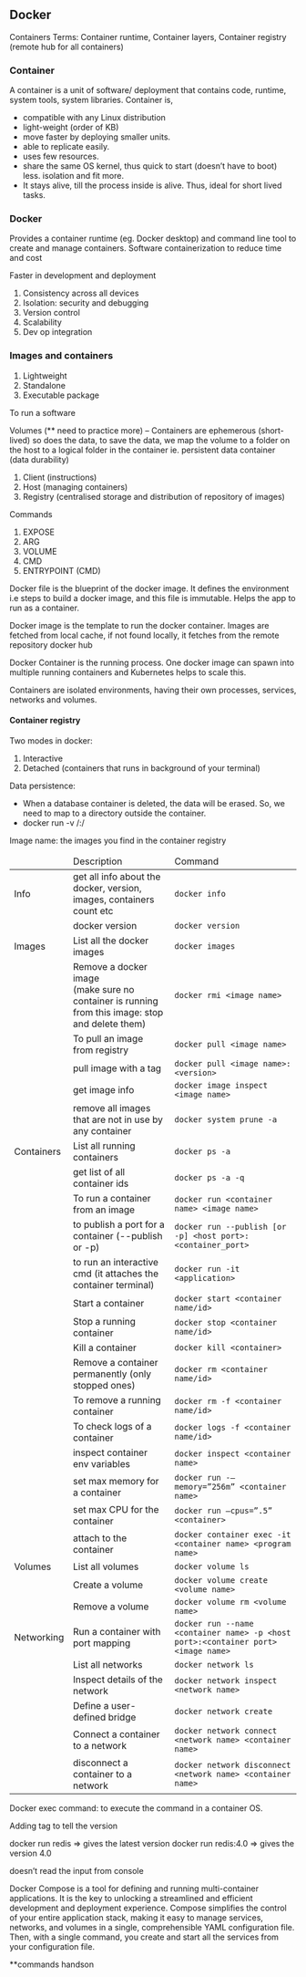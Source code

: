 <h2>Docker </h2>


Containers Terms: Container runtime, Container layers, Container registry (remote hub for all containers)

<h3>Container</h3>
A container is a unit of software/ deployment that contains code, runtime, system tools, system libraries.
Container is, 
<ul>
	<li>compatible with any Linux distribution</li>
	<li>light-weight (order of KB)</li>
	<li>move faster by deploying smaller units.</li>
	<li>able to replicate easily.</li>
	<li>uses few resources.</li>
	<li>share the same OS kernel, thus quick to start (doesn’t have to boot) less. isolation and fit more.</li>
	<li>It stays alive, till the process inside is alive. Thus, ideal for short lived tasks.</li>
</ul>


<h3>Docker</h3>

Provides a container runtime (eg. Docker desktop) and command line tool to create and manage containers. 
Software containerization to reduce time and cost

Faster in development and deployment
<ol>
	<li>Consistency across all devices</li>
	<li>Isolation: security and debugging</li>
	<li>Version control</li>
	<li>Scalability</li>
	<li>Dev op integration</li>
</ol>


<h3>Images and containers</h3>
<ol>
	<li>Lightweight</li>
	<li>Standalone</li>
	<li>Executable package</li>
</ol>


To run a software

Volumes (** need to practice more)
–	Containers are ephemerous (short-lived) so does the data, to save the data, we map the volume to a folder on the host to a logical folder in the container ie. persistent data container (data durability)

1.	Client (instructions)
2.	Host (managing containers)
3.	Registry (centralised storage and distribution of repository of images)

Commands
<ol>
	<li>EXPOSE</li>
	<li>ARG</li>
	<li>VOLUME</li>
	<li>CMD</li>
	<li>ENTRYPOINT (CMD)</li>
</ol>


Docker file is the blueprint of the docker image. It defines the environment i.e steps to build a docker image, and this file is immutable. Helps the app to run as a container.

Docker image is the template to run the docker container. Images are fetched from local cache, if not found locally, it fetches from the remote repository docker hub

Docker Container is the running process. One docker image can spawn into multiple running containers and Kubernetes helps to scale this.

Containers are isolated environments, having their own processes, services, networks and volumes. 



<h4>Container registry </h4>

Two modes in docker:
<ol>
    <li>Interactive </li>
    <li>Detached (containers that runs in background of your terminal) </li>
</ol>

Data persistence:
<ul>
    <li>When a database container is deleted, the data will be erased. So, we need to map to a directory outside the container. </li>
    <li>docker run -v /<outside directory>:/<container directory> <container name> </li>
</ul>


Image name: the images you find in the container registry 

<table>
	<thead>
		<tr>
			<td></td>
			<td>Description</td>
			<td>Command</td>
		</tr>
	</thead>
	<tr>
		<td>Info</td>
		<td>get all info about the docker, version, images, containers count etc</td>
		<td><code>docker info</code></td>
	</tr>
	<tr>
		<td></td>
		<td>docker version</td>
		<td><code>docker version</code></td>
	</tr>
	<tr>
		<td>Images</td>
		<td>List all the docker images</td>
		<td><code>docker images</code></td>
	</tr>
	<tr>
		<td></td>
		<td>Remove a docker image <br/> (make sure no container is running from this image: stop and delete them)</td>
		<td><code>docker rmi &lt;image name&gt;</code></td>
	</tr>
	<tr>
		<td></td>
		<td>To pull an image from registry</td>
		<td><code>docker pull &lt;image name&gt; </code></td>
	</tr>
	<tr>
		<td></td>
		<td>pull image with a tag</td>
		<td><code>docker pull &lt;image name&gt;:&lt;version&gt;</code></td>
	</tr>
	<tr>
		<td></td>
		<td>get image info</td>
		<td><code>docker image inspect &lt;image name&gt;</code></td>
	</tr>
	<tr>
		<td></td>
		<td>remove all images that are not in use by any container</td>
		<td><code>docker system prune -a</td>
	</tr>
 	<tr>
		<td>Containers</td>
		<td>List all running containers</td>
		<td><code>docker ps -a</code></td>
	</tr>
 	<tr>
		<td></td>
		<td>get list of all container ids	</td>
		<td><code>docker ps -a -q</code></td>
	</tr>
 	<tr>
		<td></td>
		<td>To run a container from an image</td>
		<td><code>docker run &lt;container name&gt; &lt;image name&gt;</code></td>
	</tr>
 	<tr>
		<td></td>
		<td>to publish a port for a container (--publish or -p)</td>
		<td><code>docker run --publish [or -p] &lt;host port&gt;: &lt;container_port&gt;</code></td>
	</tr>
 	<tr>
		<td></td>
		<td>to run an interactive cmd (it attaches the container terminal)</td>
		<td><code>docker run -it &lt;application&gt;</code></td>
	</tr>
 	<tr>
		<td></td>
		<td>Start a container</td>
		<td><code>docker start &lt;container name/id&gt;</code></td>
	</tr>
 	<tr>
		<td></td>
		<td>Stop a running container</td>
		<td><code>docker stop &lt;container name/id&gt;</code></td>
	</tr>
 	<tr>
		<td></td>
		<td>Kill a container</td>
		<td><code>docker kill &lt;container&gt;</code></td>
	</tr>
 	<tr>
		<td></td>
		<td>Remove a container permanently (only stopped ones)</td>
		<td><code>docker rm &lt;container name/id&gt;</code></td>
	</tr>
 	<tr>
		<td></td>
		<td>To remove a running container</td>
		<td><code>docker rm -f &lt;container name/id&gt;</code></td>
	</tr>
	<tr>
		<td></td>
		<td>To check logs of a container</td>
		<td><code>docker logs -f &lt;container name/id&gt; </code></td>
 	<tr>
		<td></td>
		<td>inspect container env variables</td>
		<td><code>docker inspect &lt;container name&gt;</code></td>
	</tr>
 	<tr>
		<td></td>
		<td>set max memory for a container</td>
		<td><code>docker run -–memory=”256m” &lt;container name&gt;</code></td>
	</tr>
 	<tr>
		<td></td>
		<td>set max CPU for the container</td>
		<td><code>docker run –cpus=”.5” &lt;container&gt;</code></td>
	</tr>
 	<tr>
		<td></td>
		<td>attach to the container</td>
		<td><code>docker container exec -it &lt;container name&gt; &lt;program name&gt;</code></td>
	</tr>
 	<tr>
		<td>Volumes	</td>
		<td>List all volumes</td>
		<td><code>docker volume ls</code></td>
	</tr>
 	<tr>
		<td></td>
		<td>Create a volume</td>
		<td><code>docker volume create &lt;volume name&gt;</code></td>
	</tr>	
 	<tr>
		<td></td>
		<td>Remove a volume</td>
		<td><code>docker volume rm &lt;volume name&gt;</code></td>
	</tr>
 	<tr>
		<td>Networking</td>
		<td>Run a container with port mapping</td>
		<td><code>docker run --name &lt;container name&gt; -p &lt;host port&gt;:&lt;container port&gt; &lt;image name&gt;</code></td>
	</tr>
 	<tr>
		<td></td>
		<td>List all networks</td>
		<td><code>docker network ls</code></td>
	</tr>
 	<tr>
		<td></td>
		<td>Inspect details of the network</td>
		<td><code>docker network inspect &lt;network name&gt;</code></td>
	</tr>
 	<tr>
		<td></td>
		<td>Define a user-defined bridge</td>
		<td><code>docker network create <new network name></code></td>
	</tr>
 	<tr>
		<td></td>
		<td>Connect a container to a network</td>
		<td><code>docker network connect &lt;network name&gt; &lt;container name&gt;</code></td>
	</tr>
 	<tr>
		<td></td>
		<td>disconnect a container to a network</td>
		<td><code>docker network disconnect &lt;network name&gt; &lt;container name&gt;</code></td>
	</tr>
</table>





Docker exec command: to execute the command in a container OS.


Adding tag to tell the version

docker run redis => gives the latest version
docker run redis:4.0 => gives the version 4.0


doesn’t read the input from console


Docker Compose is a tool for defining and running multi-container applications. It is the key to unlocking a streamlined and efficient development and deployment experience.
Compose simplifies the control of your entire application stack, making it easy to manage services, networks, and volumes in a single, comprehensible YAML configuration file. Then, with a single command, you create and start all the services from your configuration file.

**commands handson
